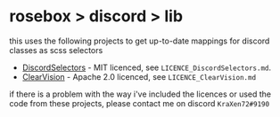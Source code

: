 # rosebox > discord > lib
this uses the following projects to get up-to-date mappings for discord classes as scss selectors
  
- [DiscordSelectors](https://github.com/Zerthox/DiscordSelectors) - MIT licenced, see `LICENCE_DiscordSelectors.md`.
- [ClearVision](https://github.com/ClearVision/ClearVision-v6) - Apache 2.0 licenced, see `LICENCE_ClearVision.md`
  
if there is a problem with the way i've included the licences or used the code from these projects, please contact me on discord `KraXen72#9190`